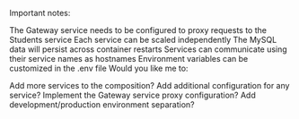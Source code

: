 Important notes:

The Gateway service needs to be configured to proxy requests to the Students service
Each service can be scaled independently
The MySQL data will persist across container restarts
Services can communicate using their service names as hostnames
Environment variables can be customized in the .env file
Would you like me to:

Add more services to the composition?
Add additional configuration for any service?
Implement the Gateway service proxy configuration?
Add development/production environment separation?